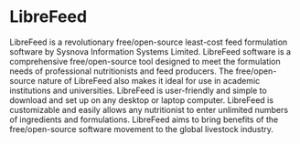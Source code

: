 # LibreFeed
LibreFeed is a revolutionary free/open-source least-cost feed formulation software by Sysnova Information Systems Limited.  LibreFeed software is a comprehensive free/open-source tool designed to meet the formulation needs of professional nutritionists and feed producers.      The free/open-source nature of LibreFeed also makes it ideal for use in academic institutions and universities.     LibreFeed is user-friendly and simple to download and set up on any desktop or laptop computer.     LibreFeed is customizable and easily allows any nutritionist to enter unlimited numbers of ingredients and formulations.  LibreFeed aims to bring benefits of the free/open-source software movement to the global livestock industry.
